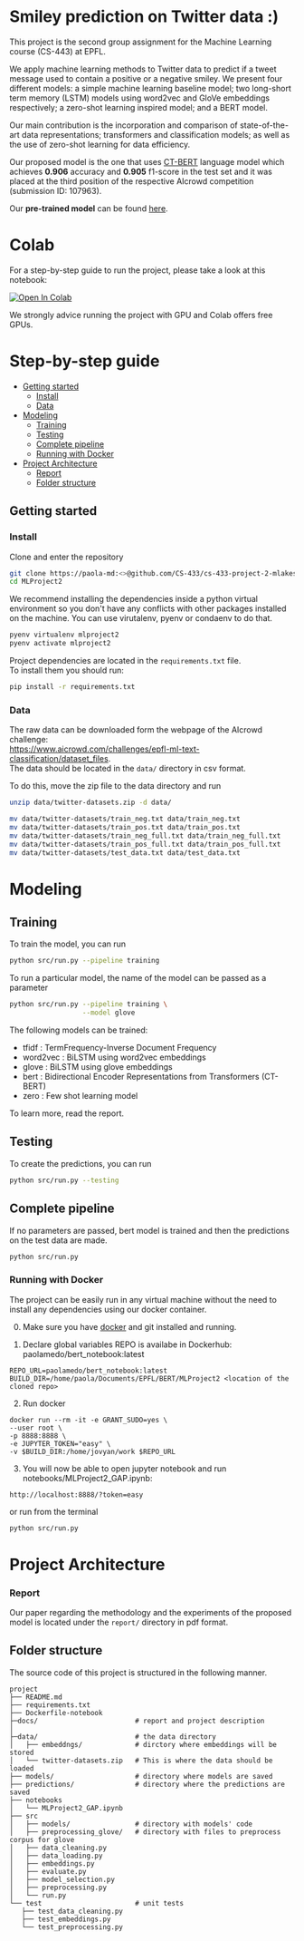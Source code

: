 # Smiley prediction on Twitter data :)

This project is the second group assignment for the Machine Learning course (CS-443) at EPFL. 

We apply machine learning methods to Twitter data to predict if a tweet message used to contain a positive or a negative smiley. 
We present four different models: a simple machine learning baseline model; two long-short term memory (LSTM) models using word2vec and GloVe embeddings respectively; a zero-shot learning inspired model; and a BERT model. 

Our main contribution is the incorporation and comparison of state-of-the-art data representations; transformers and classification models; as well as the use of zero-shot learning for data efficiency. 

Our proposed model is the one that uses [CT-BERT](https://github.com/digitalepidemiologylab/covid-twitter-bert) language model which achieves **0.906** accuracy and **0.905** f1-score in the test set and it was placed at the third position of the respective AIcrowd competition (submission ID: 107963).

Our **pre-trained model** can be found [here](https://drive.google.com/drive/folders/1aLWxJdPFwOyqvNkkc_QyzhBC9ofY9tgS?usp=sharing).

# Colab
For a step-by-step guide to run the project, please take a look at this notebook:

<p align="left"><a href="https://colab.research.google.com/drive/1cxs7OSn9n3HlGPBSR77QkY5H0WHjV6Vx?usp=sharing" target="_parent"><img src="https://colab.research.google.com/assets/colab-badge.svg" alt="Open In Colab"/></a></p>

We strongly advice running the project with GPU and Colab offers free GPUs. 

# Step-by-step guide

* [Getting started](#getting-started)
    * [Install](#install)
    * [Data](#report)
* [Modeling](#training-the-model)
    * [Training](#training)
    * [Testing](#testing)
    * [Complete pipeline](#complete-pipeline)
    * [Running with Docker](#running-with-docker)
* [Project Architecture](#project-architecture)
    * [Report](#report)
    * [Folder structure](#folder-structure)



## Getting started

### Install
Clone and enter the repository
```bash
git clone https://paola-md:<>@github.com/CS-433/cs-433-project-2-mlakes MLProject2
cd MLProject2
```

We recommend installing the dependencies inside a python virtual environment so you don't have any conflicts with other packages installed on the machine. You can use virutalenv, pyenv or condaenv to do that.
```bash
pyenv virtualenv mlproject2
pyenv activate mlproject2
```

Project dependencies are located in the `requirements.txt` file. \
To install them you should run:
```bash
pip install -r requirements.txt
```

### Data
The raw data can be downloaded form the webpage of the AIcrowd challenge: \
https://www.aicrowd.com/challenges/epfl-ml-text-classification/dataset_files. \
The data should be located in the `data/` directory in csv format.

To do this, move the zip file to the data directory and run
```bash
unzip data/twitter-datasets.zip -d data/

mv data/twitter-datasets/train_neg.txt data/train_neg.txt 
mv data/twitter-datasets/train_pos.txt data/train_pos.txt 
mv data/twitter-datasets/train_neg_full.txt data/train_neg_full.txt 
mv data/twitter-datasets/train_pos_full.txt data/train_pos_full.txt 
mv data/twitter-datasets/test_data.txt data/test_data.txt
```
# Modeling

## Training
To train the model, you can run
```bash
python src/run.py --pipeline training 
```

To run a particular model, the name of the model can be passed as a parameter
```bash
python src/run.py --pipeline training \
                  --model glove 
```

The following models can be trained:
* tfidf :   TermFrequency-Inverse Document Frequency 
* word2vec :  BiLSTM using word2vec embeddings
* glove : BiLSTM using glove embeddings
* bert :  Bidirectional Encoder Representations from Transformers (CT-BERT)
* zero : Few shot learning model

To learn more, read the report. 

## Testing
To create the predictions, you can run
```bash
python src/run.py --testing
```
## Complete pipeline
If no parameters are passed, bert model is trained and then the predictions on the test data are made. 
```bash
python src/run.py 
```

### Running with Docker
The project can be easily run in any virtual machine without the need to install any dependencies using our docker container. 

0. Make sure you have [docker](https://docs.docker.com/engine/install/ubuntu/) and git installed and running.  

1. Declare global variables
REPO is availabe in Dockerhub: paolamedo/bert_notebook:latest
```
REPO_URL=paolamedo/bert_notebook:latest
BUILD_DIR=/home/paola/Documents/EPFL/BERT/MLProject2 <location of the cloned repo>
```
2. Run docker
```
docker run --rm -it -e GRANT_SUDO=yes \
--user root \
-p 8888:8888 \
-e JUPYTER_TOKEN="easy" \
-v $BUILD_DIR:/home/jovyan/work $REPO_URL
```

3. You will now be able to open jupyter notebook and run notebooks/MLProject2_GAP.ipynb:
```
http://localhost:8888/?token=easy
```
or run from the terminal
```bash
python src/run.py 
```


# Project Architecture

### Report
Our paper regarding the methodology and the experiments of the proposed model 
is located under the `report/` directory in pdf format. 


## Folder structure
The source code of this project is structured in the following manner. 

```
project
├── README.md
├── requirements.txt
├── Dockerfile-notebook
├─docs/                        # report and project description
│
├─data/                        # the data directory
│   ├── embeddngs/             # dirctory where embeddings will be stored
│   └── twitter-datasets.zip   # This is where the data should be loaded
├── models/                    # directory where models are saved
├── predictions/               # directory where the predictions are saved
├── notebooks
│   └── MLProject2_GAP.ipynb
├── src
│   ├── models/                # directory with models' code   
│   ├── preprocessing_glove/   # directory with files to preprocess corpus for glove
│   ├── data_cleaning.py
│   ├── data_loading.py
│   ├── embeddings.py
│   ├── evaluate.py
│   ├── model_selection.py
│   ├── preprocessing.py
│   └── run.py
└── test                       # unit tests
   ├── test_data_cleaning.py
   ├── test_embeddings.py
   └── test_preprocessing.py

```



